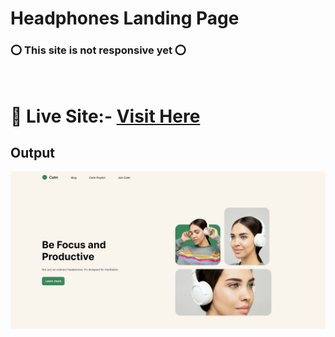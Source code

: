 # Headphones Landing Page

### ⭕ This site is not responsive yet ⭕
<br>

 # 📌 Live Site:- [Visit Here](https://kanurisathvika.github.io/FSJS2.0/HTML_CSS_Projects/02_HTML_CSS_Projects_26th_Nov/Project1/index.html)

 ## Output

 ![Output](../Project1/output.png)